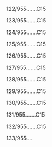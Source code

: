 122/955.......C15 


123/955.......C15 


124/955.......C15 


125/955.......C15 


126/955.......C15 


127/955.......C15 


128/955.......C15 


129/955.......C15 


130/955.......C15 


131/955.......C15 


132/955.......C15 


133/955.... 

